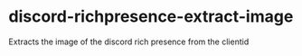 # discord-richpresence-extract-image
Extracts the image of the discord rich presence from the clientid
